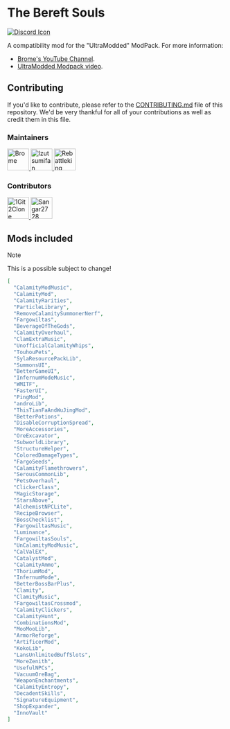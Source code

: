 # The Bereft Souls

[![Discord Icon]][Discord]&emsp;

[Discord Icon]: https://img.shields.io/badge/Discord-Brome%20World-black.svg
[Discord]: https://discord.com/invite/nYJfz3jgQy

A compatibility mod for the "UltraModded" ModPack. For more information:

- [Brome's YouTube Channel](https://www.youtube.com/@bromex_).
- [UltraModded Modpack video](https://www.youtube.com/watch?v=Q5F2woNRHNs).

## Contributing

If you'd like to contribute, please refer to the
[CONTRIBUTING.md](./CONTRIBUTING.md) file of this repository. We'd be very
thankful for all of your contributions as well as credit them in this file.

### Maintainers

<!-- markdownlint-disable MD033 -->
<a href="https://github.com/bromeex" title="Brome">
  <img
      src="https://avatars.githubusercontent.com/u/109879946?v=4"
      width="50"
      alt="Brome"
  />
</a>

<a href="https://github.com/izutsumifan" title="Izutsumifan">
  <img
      src="https://avatars.githubusercontent.com/u/91285741?v=4"
      width="50"
      alt="Izutsumifan"
  />
</a>

<a href="https://github.com/ggk8" title="Rebattleking">
  <img
      src="https://avatars.githubusercontent.com/u/148354820?v=4"
      width="50"
      alt="Rebattleking"
  />
</a>
<!-- markdownlint-enable MD033 -->

### Contributors

<!-- markdownlint-disable MD033 -->
<a href="https://github.com/1Git2Clone" title="1Git2Clone">
  <img
      src="https://avatars.githubusercontent.com/u/171241044?v=4"
      width="50"
      alt="1Git2Clone"
  />
</a>

<a href="https://github.com/Sangar2728" title="Sangar2728">
  <img
      src="https://avatars.githubusercontent.com/u/183438273?v=4"
      width="50"
      alt="Sangar2728"
  />
</a>
<!-- markdownlint-enable MD033 -->

## Mods included

> [!NOTE]
> This is a possible subject to change!

```json
[
  "CalamityModMusic",
  "CalamityMod",
  "CalamityRarities",
  "ParticleLibrary",
  "RemoveCalamitySummonerNerf",
  "Fargowiltas",
  "BeverageOfTheGods",
  "CalamityOverhaul",
  "ClamExtraMusic",
  "UnofficialCalamityWhips",
  "TouhouPets",
  "SylaResourcePackLib",
  "SummonsUI",
  "BetterGameUI",
  "InfernumModeMusic",
  "WMITF",
  "FasterUI",
  "PingMod",
  "androLib",
  "ThisTianFaAndWuJingMod",
  "BetterPotions",
  "DisableCorruptionSpread",
  "MoreAccessories",
  "OreExcavator",
  "SubworldLibrary",
  "StructureHelper",
  "ColoredDamageTypes",
  "FargoSeeds",
  "CalamityFlamethrowers",
  "SerousCommonLib",
  "PetsOverhaul",
  "ClickerClass",
  "MagicStorage",
  "StarsAbove",
  "AlchemistNPCLite",
  "RecipeBrowser",
  "BossChecklist",
  "FargowiltasMusic",
  "Luminance",
  "FargowiltasSouls",
  "UnCalamityModMusic",
  "CalValEX",
  "CatalystMod",
  "CalamityAmmo",
  "ThoriumMod",
  "InfernumMode",
  "BetterBossBarPlus",
  "Clamity",
  "ClamityMusic",
  "FargowiltasCrossmod",
  "CalamityClickers",
  "CalamityHunt",
  "CombinationsMod",
  "MooMooLib",
  "ArmorReforge",
  "ArtificerMod",
  "KokoLib",
  "LansUnlimitedBuffSlots",
  "MoreZenith",
  "UsefulNPCs",
  "VacuumOreBag",
  "WeaponEnchantments",
  "CalamityEntropy",
  "DecadentSkills",
  "SignatureEquipment",
  "ShopExpander",
  "InnoVault"
]
```
